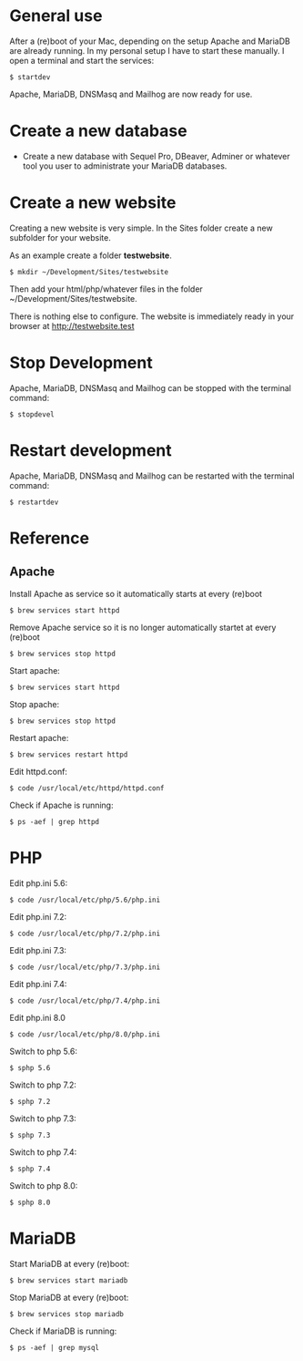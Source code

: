 # General use

After a (re)boot of your Mac, depending on the setup Apache and MariaDB are already running.
In my personal setup I have to start these manually. I open a terminal and start the services:

```
$ startdev
```

Apache, MariaDB, DNSMasq and Mailhog are now ready for use.

# Create a new database

- Create a new database with Sequel Pro, DBeaver, Adminer or whatever tool you user to administrate your MariaDB databases.

# Create a new website

Creating a new website is very simple. In the Sites folder create a new subfolder for your website.

As an example create a folder **testwebsite**.

```
$ mkdir ~/Development/Sites/testwebsite
```

Then add your html/php/whatever files in the folder ~/Development/Sites/testwebsite.

There is nothing else to configure. The website is immediately ready in your browser at http://testwebsite.test

# Stop Development

Apache, MariaDB, DNSMasq and Mailhog can be stopped with the terminal command:

```
$ stopdevel
```

# Restart development

Apache, MariaDB, DNSMasq and Mailhog can be restarted with the terminal command:

```
$ restartdev

```

# Reference

## Apache

Install Apache as service so it automatically starts at every (re)boot

```
$ brew services start httpd
```

Remove Apache service so it is no longer automatically startet at every (re)boot

```
$ brew services stop httpd
```

Start apache:

```
$ brew services start httpd
```

Stop apache:

```
$ brew services stop httpd
```

Restart apache:

```
$ brew services restart httpd
```

Edit httpd.conf:

```
$ code /usr/local/etc/httpd/httpd.conf
```

Check if Apache is running:

```
$ ps -aef | grep httpd
```

# PHP

Edit php.ini 5.6:

```
$ code /usr/local/etc/php/5.6/php.ini
```

Edit php.ini 7.2:

```
$ code /usr/local/etc/php/7.2/php.ini
```

Edit php.ini 7.3:

```
$ code /usr/local/etc/php/7.3/php.ini
```

Edit php.ini 7.4:

```
$ code /usr/local/etc/php/7.4/php.ini
```

Edit php.ini 8.0

```
$ code /usr/local/etc/php/8.0/php.ini
```

Switch to php 5.6:

```
$ sphp 5.6
```

Switch to php 7.2:

```
$ sphp 7.2
```

Switch to php 7.3:

```
$ sphp 7.3
```

Switch to php 7.4:

```
$ sphp 7.4
```

Switch to php 8.0:

```
$ sphp 8.0
```

# MariaDB

Start MariaDB at every (re)boot:

```
$ brew services start mariadb
```

Stop MariaDB at every (re)boot:

```
$ brew services stop mariadb
```

Check if MariaDB is running:

```
$ ps -aef | grep mysql
```
